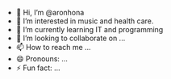 - 👋 Hi, I’m @aronhona
- 👀 I’m interested in music and health care.
- 🌱 I’m currently learning IT and programming
- 💞️ I’m looking to collaborate on ...
- 📫 How to reach me ...
- 😄 Pronouns: ...
- ⚡ Fun fact: ...

<!---
aronhona/aronhona is a ✨ special ✨ repository because its `README.md` (this file) appears on your GitHub profile.
You can click the Preview link to take a look at your changes.
--->

